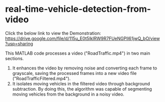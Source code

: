 # real-time-vehicle-detection-from-video
Click the below link to view the Demonstration:
https://drive.google.com/file/d/115u_E0t5lkIRW9R7FUeNGPIl61jwQ_bO/view?usp=sharing

This MATLAB code processes a video ("RoadTraffic.mp4") in two main sections.
1) It enhances the video by removing noise and converting each frame to grayscale, saving the processed frames into a new video file ("RoadTrafficFiltered.mp4").
2) It isolates moving vehicles in the filtered video through background subtraction.
By doing this, the algorithm was capable of segmenting moving vehicles from the background in a noisy video.
